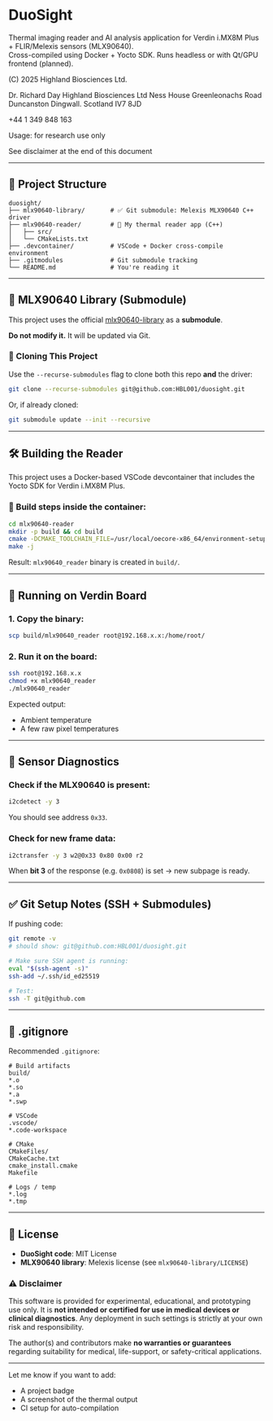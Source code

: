 # DuoSight

Thermal imaging reader and AI analysis application for Verdin i.MX8M Plus + FLIR/Melexis sensors (MLX90640).\
Cross-compiled using Docker + Yocto SDK. Runs headless or with Qt/GPU frontend (planned).

(C) 2025 Highland Biosciences Ltd.  

Dr. Richard Day
Highland Biosciences Ltd
Ness House
Greenleonachs Road
Duncanston
Dingwall.
Scotland IV7 8JD

+44 1 349 848 163

Usage: for research use only

See disclaimer at the end of this document

---

## 📁 Project Structure

```
duosight/
├── mlx90640-library/       # ✅ Git submodule: Melexis MLX90640 C++ driver
├── mlx90640-reader/        # 🧠 My thermal reader app (C++)
│   ├── src/
│   └── CMakeLists.txt
├── .devcontainer/          # VSCode + Docker cross-compile environment
├── .gitmodules             # Git submodule tracking
└── README.md               # You're reading it
```

---

## 🤩 MLX90640 Library (Submodule)

This project uses the official [mlx90640-library](https://github.com/melexis/mlx90640-library) as a **submodule**.

**Do not modify it.** It will be updated via Git.

### 🔁 Cloning This Project

Use the `--recurse-submodules` flag to clone both this repo **and** the driver:

```bash
git clone --recurse-submodules git@github.com:HBL001/duosight.git
```

Or, if already cloned:

```bash
git submodule update --init --recursive
```

---

## 🛠️ Building the Reader

This project uses a Docker-based VSCode devcontainer that includes the Yocto SDK for Verdin i.MX8M Plus.

### 🔧 Build steps inside the container:

```bash
cd mlx90640-reader
mkdir -p build && cd build
cmake -DCMAKE_TOOLCHAIN_FILE=/usr/local/oecore-x86_64/environment-setup-aarch64-tdx-linux ..
make -j
```

Result: `mlx90640_reader` binary is created in `build/`.

---

## 🚀 Running on Verdin Board

### 1. Copy the binary:

```bash
scp build/mlx90640_reader root@192.168.x.x:/home/root/
```

### 2. Run it on the board:

```bash
ssh root@192.168.x.x
chmod +x mlx90640_reader
./mlx90640_reader
```

Expected output:

- Ambient temperature
- A few raw pixel temperatures

---

## 🧪 Sensor Diagnostics

### Check if the MLX90640 is present:

```bash
i2cdetect -y 3
```

You should see address `0x33`.

### Check for new frame data:

```bash
i2ctransfer -y 3 w2@0x33 0x80 0x00 r2
```

When **bit 3** of the response (e.g. `0x0808`) is set → new subpage is ready.

---

## ✅ Git Setup Notes (SSH + Submodules)

If pushing code:

```bash
git remote -v
# should show: git@github.com:HBL001/duosight.git

# Make sure SSH agent is running:
eval "$(ssh-agent -s)"
ssh-add ~/.ssh/id_ed25519

# Test:
ssh -T git@github.com
```

---

## 𞷹 .gitignore

Recommended `.gitignore`:

```
# Build artifacts
build/
*.o
*.so
*.a
*.swp

# VSCode
.vscode/
*.code-workspace

# CMake
CMakeFiles/
CMakeCache.txt
cmake_install.cmake
Makefile

# Logs / temp
*.log
*.tmp
```

---

## 📄 License

- **DuoSight code**: MIT License
- **MLX90640 library**: Melexis license (see `mlx90640-library/LICENSE`)

### ⚠️ Disclaimer

This software is provided for experimental, educational, and prototyping use only. It is **not intended or certified for use in medical devices or clinical diagnostics**. Any deployment in such settings is strictly at your own risk and responsibility.

The author(s) and contributors make **no warranties or guarantees** regarding suitability for medical, life-support, or safety-critical applications.

---

Let me know if you want to add:

- A project badge
- A screenshot of the thermal output
- CI setup for auto-compilation


